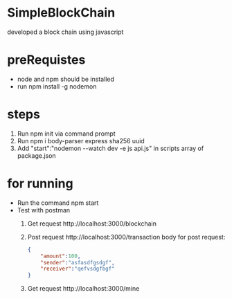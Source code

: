 # SimpleBlockChain
developed a block chain using javascript

# preRequistes
- node and npm should be installed
- run npm install -g nodemon

# steps
1. Run npm init via command prompt
2. Run npm i body-parser express sha256 uuid
3. Add "start":"nodemon --watch dev -e js api.js" in scripts array of package.json

# for running
- Run the command npm start
- Test with postman
   1. Get request http://localhost:3000/blockchain
   2. Post request http://localhost:3000/transaction
      body for post request:

      ``` json
      {
          "amount":100,
          "sender":"asfasdfgsdgf",
          "receiver":"qefvsdgfbgf"
      }
      ```
   3. Get request http://localhost:3000/mine